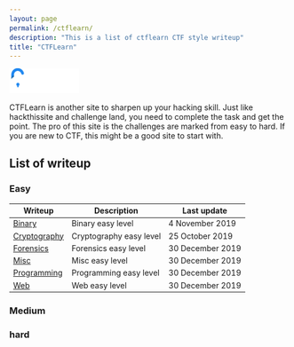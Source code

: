 ```yaml
---
layout: page
permalink: /ctflearn/
description: "This is a list of ctflearn CTF style writeup"
title: "CTFLearn"
---
```


<img alt="logo" src="/assets/images/ctflearn/logo.png" width="25%" />

CTFLearn is another site to sharpen up your hacking skill. Just like hackthissite and challenge land, you need to complete the task and get the point. The pro of this site is the challenges are marked from easy to hard. If you are new to CTF, this might be a good site to start with.

## List of writeup

### Easy

Writeup | Description | Last update
--------|-------------|---------
[Binary](/posts/ctflearn/binary-easy) | Binary easy level | 4 November 2019
[Cryptography](/posts/ctflearn/cryptography-easy) | Cryptography easy level | 25 October 2019
[Forensics](/posts/ctflearn/forensics-easy) | Forensics easy level | 30 December 2019
[Misc](/posts/ctflearn/misc-easy) | Misc easy level | 30 December 2019
[Programming](/posts/ctflearn/programming-easy) | Programming easy level | 30 December 2019
[Web](/posts/ctflearn/web-easy) | Web easy level | 30 December 2019


### Medium

### hard

